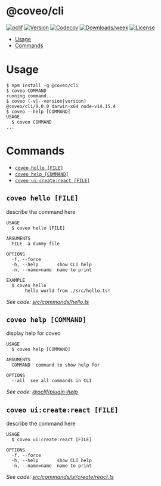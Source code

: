 @coveo/cli
==========



[![oclif](https://img.shields.io/badge/cli-oclif-brightgreen.svg)](https://oclif.io)
[![Version](https://img.shields.io/npm/v/@coveo/cli.svg)](https://npmjs.org/package/@coveo/cli)
[![Codecov](https://codecov.io/gh/coveo/cli/branch/master/graph/badge.svg)](https://codecov.io/gh/coveo/cli)
[![Downloads/week](https://img.shields.io/npm/dw/@coveo/cli.svg)](https://npmjs.org/package/@coveo/cli)
[![License](https://img.shields.io/npm/l/@coveo/cli.svg)](https://github.com/coveo/cli/blob/master/package.json)

<!-- toc -->
* [Usage](#usage)
* [Commands](#commands)
<!-- tocstop -->
# Usage
<!-- usage -->
```sh-session
$ npm install -g @coveo/cli
$ coveo COMMAND
running command...
$ coveo (-v|--version|version)
@coveo/cli/0.0.0 darwin-x64 node-v14.15.4
$ coveo --help [COMMAND]
USAGE
  $ coveo COMMAND
...
```
<!-- usagestop -->
# Commands
<!-- commands -->
* [`coveo hello [FILE]`](#coveo-hello-file)
* [`coveo help [COMMAND]`](#coveo-help-command)
* [`coveo ui:create:react [FILE]`](#coveo-uicreatereact-file)

## `coveo hello [FILE]`

describe the command here

```
USAGE
  $ coveo hello [FILE]

ARGUMENTS
  FILE  a dummy file

OPTIONS
  -f, --force
  -h, --help       show CLI help
  -n, --name=name  name to print

EXAMPLE
  $ coveo hello
       hello world from ./src/hello.ts!
```

_See code: [src/commands/hello.ts](https://github.com/coveo/cli/blob/v0.0.0/src/commands/hello.ts)_

## `coveo help [COMMAND]`

display help for coveo

```
USAGE
  $ coveo help [COMMAND]

ARGUMENTS
  COMMAND  command to show help for

OPTIONS
  --all  see all commands in CLI
```

_See code: [@oclif/plugin-help](https://github.com/oclif/plugin-help/blob/v3.2.1/src/commands/help.ts)_

## `coveo ui:create:react [FILE]`

describe the command here

```
USAGE
  $ coveo ui:create:react [FILE]

OPTIONS
  -f, --force
  -h, --help       show CLI help
  -n, --name=name  name to print
```

_See code: [src/commands/ui/create/react.ts](https://github.com/coveo/cli/blob/v0.0.0/src/commands/ui/create/react.ts)_
<!-- commandsstop -->
